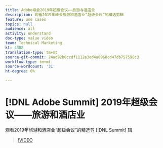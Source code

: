 ```yaml
---
title: Adobe峰会2019年超级会议——旅游与酒店业
description: 观看2019年峰会旅游和酒店业“超级会议”的精选剪辑
feature: use cases
topics: null
audience: all
activity: understand
doc-type: value video
team: Technical Marketing
kt: 4388
translation-type: tm+mt
source-git-commit: 24ad92b0ccdf1112e3ed4a0968cd47db757598c3
workflow-type: tm+mt
source-wordcount: '31'
ht-degree: 0%

---
```



# [!DNL Adobe Summit] 2019年超级会议——旅游和酒店业

观看2019年旅游和酒店业“超级会议”的精选剪 [!DNL Summit] 辑

>[!VIDEO](https://video.tv.adobe.com/v/31442/?quality=12)
